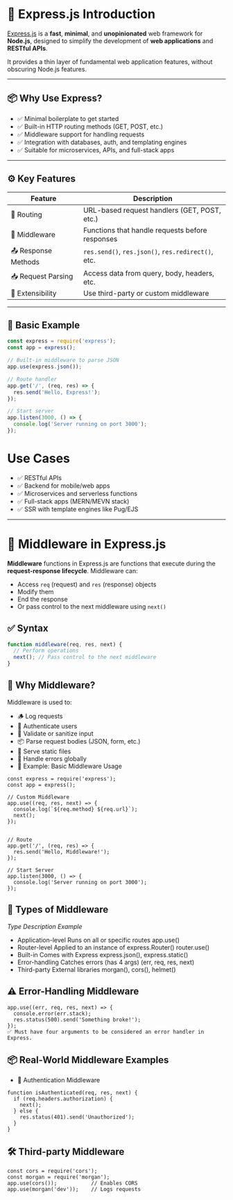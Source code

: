 
# 🚀 Express.js Introduction

[Express.js](https://expressjs.com/) is a **fast**, **minimal**, and **unopinionated** web framework for **Node.js**, designed to simplify the development of **web applications** and **RESTful APIs**.

It provides a thin layer of fundamental web application features, without obscuring Node.js features.

---

## 📦 Why Use Express?

- ✅ Minimal boilerplate to get started
- ✅ Built-in HTTP routing methods (GET, POST, etc.)
- ✅ Middleware support for handling requests
- ✅ Integration with databases, auth, and templating engines
- ✅ Suitable for microservices, APIs, and full-stack apps

---

## ⚙️ Key Features

| Feature             | Description                                       |
|---------------------|---------------------------------------------------|
| 🧭 Routing          | URL-based request handlers (GET, POST, etc.)      |
| 🔁 Middleware       | Functions that handle requests before responses   |
| 📤 Response Methods | `res.send()`, `res.json()`, `res.redirect()`, etc.|
| 📥 Request Parsing  | Access data from query, body, headers, etc.       |
| 🔌 Extensibility     | Use third-party or custom middleware              |

---

## 🧪 Basic Example

```js
const express = require('express');
const app = express();

// Built-in middleware to parse JSON
app.use(express.json());

// Route handler
app.get('/', (req, res) => {
  res.send('Hello, Express!');
});

// Start server
app.listen(3000, () => {
  console.log('Server running on port 3000');
});
```

# Use Cases
- ✅ RESTful APIs
- ✅ Backend for mobile/web apps
- ✅ Microservices and serverless functions
- ✅ Full-stack apps (MERN/MEVN stack)
- ✅ SSR with template engines like Pug/EJS

----

# 🔁 Middleware in Express.js
**Middleware** functions in Express.js are functions that execute during the **request-response lifecycle**. Middleware can:
- Access `req` (request) and `res` (response) objects
- Modify them
- End the response
- Or pass control to the next middleware using `next()`
## ✅ Syntax

```js
function middleware(req, res, next) {
  // Perform operations
  next(); // Pass control to the next middleware
}
```

## 🎯 Why Middleware?
Middleware is used to:
- 🪵 Log requests
- 🔐 Authenticate users
- 🧼 Validate or sanitize input
- 📦 Parse request bodies (JSON, form, etc.)
- 🧱 Serve static files
- 🚨 Handle errors globally
- 🧪 Example: Basic Middleware Usage

```nodejs
const express = require('express');
const app = express();

// Custom Middleware
app.use((req, res, next) => {
  console.log(`${req.method} ${req.url}`);
  next();
});


// Route
app.get('/', (req, res) => {
  res.send('Hello, Middleware!');
});

// Start Server
app.listen(3000, () => {
  console.log('Server running on port 3000');
});
```

## 🧱 Types of Middleware
*Type	Description	Example*
- Application-level	Runs on all or specific routes	app.use()
- Router-level	Applied to an instance of express.Router()	router.use()
- Built-in	Comes with Express	express.json(), express.static()
- Error-handling	Catches errors (has 4 args)	(err, req, res, next)
- Third-party	External libraries	morgan(), cors(), helmet()

## ⚠️ Error-Handling Middleware
```nodejs
app.use((err, req, res, next) => {
  console.error(err.stack);
  res.status(500).send('Something broke!');
});
✅ Must have four arguments to be considered an error handler in Express.
```

## 📦 Real-World Middleware Examples
- 🔐 Authentication Middleware
```nodejs
function isAuthenticated(req, res, next) {
  if (req.headers.authorization) {
    next();
  } else {
    res.status(401).send('Unauthorized');
  }
}
```

## 🛠 Third-party Middleware
```nodejs
const cors = require('cors');
const morgan = require('morgan');
app.use(cors());           // Enables CORS
app.use(morgan('dev'));    // Logs requests
```



